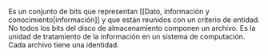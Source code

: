 Es un conjunto de bits que representan [[Dato, información y conocimiento|información]] y que están reunidos con un criterio de entidad. No todos los bits del disco de almacenamiento componen un archivo. Es la unidad de tratamiento de la información en un sistema de computación. Cada archivo tiene una identidad.